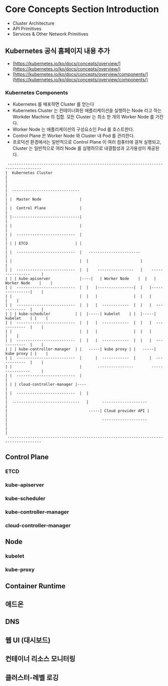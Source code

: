 # Core Concepts Section Introduction

* Cluster Architecture
* API Primitives
* Services & Other Network Primitives

## Kubernetes 공식 홈페이지 내용 추가

* [https://kubernetes.io/ko/docs/concepts/overview/](https://kubernetes.io/ko/docs/concepts/overview/)
* [https://kubernetes.io/ko/docs/concepts/overview/components/](https://kubernetes.io/ko/docs/concepts/overview/components/)

### Kubernetes Components

* Kubernetes 를 배포하면 Cluster 를 얻는다
* Kubernetes Cluster 는 컨테이너화된 애플리케이션을 실행하는 Node 라고 하는 Workder Machine 의 집합. 모든 Cluster 는 최소 한 개의 Worker Node 를 가진다.
* Worker Node 는 애플리케이션의 구성요소인 Pod 를 호스트한다. 
* Control Plane 은 Worker Node 와 Cluster 내 Pod 를 관리한다.
* 프로덕션 환경에서는 일반적으로 Control Plane 이 여러 컴퓨터에 걸쳐 실행되고, Cluster 는 일반적으로 여러 Node 를 실행하므로 내결함성과 고가용성이 제공된다.

```
 ------------------------------------------------------------------------------------- 
|  Kubernetes Cluster                                                                 |
|                                                                                     |
|  ------------------------------                                                     |
| |  Master Node                 |                                                    |
| |  Control Plane               |                                                    |
| |------------------------------|                                                    |
| |                              |                                                    |
| |  --------------------------  |                                                    |
| | | ETCD                     | |                                                    |
| |  --------------------------  |   -----------------------                          |
| |                              |  |                       |                         |
| |  --------------------------  |  |    ----------------   |    ----------------     |
| | | kube-apiserver             |----|   | Worker Node    |  |   | Worker Node    |    |
| |  --------------------------  |  |   |----------------|  |   |----------------|    |
| |                              |  |   |                |  |   |                |    |
| |  --------------------------  |  |   |  ------------  |  |   |  ------------  |    |
| | | kube-scheduler           | |  |-----| kubelet    | |  |-----| kubelet    | |    |
| |  --------------------------  |  |   |  ------------  |  |   |  ------------  |    |
| |                              |  |   |                |  |   |                |    |
| |  --------------------------  |  |   |  ------------  |  |   |  ------------  |    |
| | | kube-controller-manager  | |   -----| kube proxy | |   -----| kube proxy | |    |
| |  --------------------------  |      |  ------------  |      |  ------------  |    |
| |                              |       ----------------        ----------------     |
| |  --------------------------  |                                                    |
| | | cloud-controller-manager |----                                                  |
| |  --------------------------  |  |                                                 |
|  ------------------------------   |      --------------------                       |
|                                    -----| Cloud provider API |                      |
|                                          --------------------                       |
|                                                                                     |
 ------------------------------------------------------------------------------------- 
```

## Control Plane

### ETCD

### kube-apiserver

### kube-scheduler

### kube-controller-manager

### cloud-controller-manager

## Node

### kubelet

### kube-proxy

## Container Runtime

## 애드온

## DNS

## 웹 UI (대시보드)

## 컨테이너 리소스 모니터링

## 클러스터-레벨 로깅
